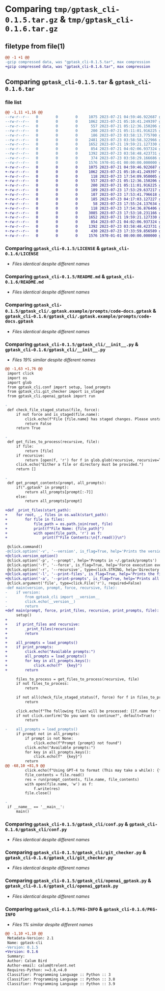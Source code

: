 # Comparing `tmp/gptask_cli-0.1.5.tar.gz` & `tmp/gptask_cli-0.1.6.tar.gz`

## filetype from file(1)

```diff
@@ -1 +1 @@
-gzip compressed data, was "gptask_cli-0.1.5.tar", max compression
+gzip compressed data, was "gptask_cli-0.1.6.tar", max compression
```

## Comparing `gptask_cli-0.1.5.tar` & `gptask_cli-0.1.6.tar`

### file list

```diff
@@ -1,11 +1,16 @@
--rw-r--r--   0        0        0     1075 2023-07-21 04:59:46.922687 gptask_cli-0.1.5/LICENSE
--rw-r--r--   0        0        0     1062 2023-07-21 05:10:41.249397 gptask_cli-0.1.5/README.md
--rw-r--r--   0        0        0      557 2023-07-21 05:12:36.150206 gptask_cli-0.1.5/gptask_cli/.gptask.example/prompts/code-docs.gptask
--rw-r--r--   0        0        0      200 2023-07-21 05:11:01.916225 gptask_cli-0.1.5/gptask_cli/.gptask.example/prompts/code-helper.gptask
--rw-r--r--   0        0        0      186 2023-07-23 03:58:13.775700 gptask_cli-0.1.5/gptask_cli/.gptask.example/prompts/doc-reviewer.gptask
--rw-r--r--   0        0        0     2481 2023-07-23 03:58:58.322966 gptask_cli-0.1.5/gptask_cli/__init__.py
--rw-r--r--   0        0        0     1652 2023-07-21 19:59:21.127330 gptask_cli-0.1.5/gptask_cli/conf.py
--rw-r--r--   0        0        0      854 2023-07-21 04:02:06.937324 gptask_cli-0.1.5/gptask_cli/git_checker.py
--rw-r--r--   0        0        0     1392 2023-07-23 03:58:48.423731 gptask_cli-0.1.5/gptask_cli/openai_gptask.py
--rw-r--r--   0        0        0      374 2023-07-23 03:58:29.166686 gptask_cli-0.1.5/pyproject.toml
--rw-r--r--   0        0        0     1576 1970-01-01 00:00:00.000000 gptask_cli-0.1.5/PKG-INFO
+-rw-r--r--   0        0        0     1075 2023-07-21 04:59:46.922687 gptask_cli-0.1.6/LICENSE
+-rw-r--r--   0        0        0     1062 2023-07-21 05:10:41.249397 gptask_cli-0.1.6/README.md
+-rw-r--r--   0        0        0      118 2023-07-23 17:54:09.950005 gptask_cli-0.1.6/gptask_cli/.gptask.example/prompts/bug-fixer.gptask
+-rw-r--r--   0        0        0      557 2023-07-21 05:12:36.150206 gptask_cli-0.1.6/gptask_cli/.gptask.example/prompts/code-docs.gptask
+-rw-r--r--   0        0        0      200 2023-07-21 05:11:01.916225 gptask_cli-0.1.6/gptask_cli/.gptask.example/prompts/code-helper.gptask
+-rw-r--r--   0        0        0      189 2023-07-23 17:53:29.637217 gptask_cli-0.1.6/gptask_cli/.gptask.example/prompts/code-refactor.gptask
+-rw-r--r--   0        0        0      107 2023-07-23 17:53:41.796618 gptask_cli-0.1.6/gptask_cli/.gptask.example/prompts/code-tester.gptask
+-rw-r--r--   0        0        0      185 2023-07-23 04:17:03.127227 gptask_cli-0.1.6/gptask_cli/.gptask.example/prompts/doc-reviewer.gptask
+-rw-r--r--   0        0        0       58 2023-07-23 17:55:24.137634 gptask_cli-0.1.6/gptask_cli/.gptask.example/prompts/general.gptask
+-rw-r--r--   0        0        0      118 2023-07-23 17:54:36.876406 gptask_cli-0.1.6/gptask_cli/.gptask.example/prompts/security-auditor.gptask
+-rw-r--r--   0        0        0     3085 2023-07-23 17:53:10.231166 gptask_cli-0.1.6/gptask_cli/__init__.py
+-rw-r--r--   0        0        0     1652 2023-07-21 19:59:21.127330 gptask_cli-0.1.6/gptask_cli/conf.py
+-rw-r--r--   0        0        0      854 2023-07-21 04:02:06.937324 gptask_cli-0.1.6/gptask_cli/git_checker.py
+-rw-r--r--   0        0        0     1392 2023-07-23 03:58:48.423731 gptask_cli-0.1.6/gptask_cli/openai_gptask.py
+-rw-r--r--   0        0        0      430 2023-07-23 17:33:59.856589 gptask_cli-0.1.6/pyproject.toml
+-rw-r--r--   0        0        0     1576 1970-01-01 00:00:00.000000 gptask_cli-0.1.6/PKG-INFO
```

### Comparing `gptask_cli-0.1.5/LICENSE` & `gptask_cli-0.1.6/LICENSE`

 * *Files identical despite different names*

### Comparing `gptask_cli-0.1.5/README.md` & `gptask_cli-0.1.6/README.md`

 * *Files identical despite different names*

### Comparing `gptask_cli-0.1.5/gptask_cli/.gptask.example/prompts/code-docs.gptask` & `gptask_cli-0.1.6/gptask_cli/.gptask.example/prompts/code-docs.gptask`

 * *Files identical despite different names*

### Comparing `gptask_cli-0.1.5/gptask_cli/__init__.py` & `gptask_cli-0.1.6/gptask_cli/__init__.py`

 * *Files 19% similar despite different names*

```diff
@@ -1,63 +1,76 @@
 import click
 import os
 import glob
 from gptask_cli.conf import setup, load_prompts
 from gptask_cli.git_checker import is_staged
 from gptask_cli.openai_gptask import run
 
-
 def check_file_staged_status(file, force):
     if not force and is_staged(file.name):
         click.echo(f"File {file.name} has staged changes. Please unstage the file before running gptask.")
         return False
     return True
 
-
 def get_files_to_process(recursive, file):
     if file:
         return [file]
     if recursive:
         return [open(f, 'r') for f in glob.glob(recursive, recursive=True)]
     click.echo("Either a file or directory must be provided.")
     return []
 
-
 def get_prompt_contents(prompt, all_prompts):
     if(".gptask" in prompt):
         return all_prompts[prompt[:-7]]
     else:
         return all_prompts[prompt]
 
+def _print_files(start_path):
+    for root, _, files in os.walk(start_path):
+        for file in files:
+            file_path = os.path.join(root, file)
+            print(f"File Name: {file_path}")
+            with open(file_path, 'r') as f:
+                print(f"File Contents:\n{f.read()}\n")
 
 @click.command()
-@click.option('-v', '--version', is_flag=True, help='Prints the version of gptask')
+@click.version_option()
 @click.option('-p', '--prompt', help='Prompts in ~/.gptask/prompts')
 @click.option('-f', '--force', is_flag=True, help='Force execution even if conditions are not met')
 @click.option('-r', '--recursive', type=click.STRING, help='Directory with files to be processed')
+@click.option('-l', '--print-files', is_flag=True, help='Prints the files to be processed')
+@click.option('-a', '--print-prompts', is_flag=True, help='Prints all available prompts')
 @click.argument('file', type=click.File('r'), required=False)
-def main(version, prompt, force, recursive, file):
-    if version:
-        from gptask_cli import __version__
-        click.echo(__version__)
-        return
+def main(prompt, force, print_files, recursive, print_prompts, file):
     setup()
+    
+    if print_files and recursive:
+        _print_files(recursive)
+        return
+
+    all_prompts = load_prompts()
+    if print_prompts:
+        click.echo("Available prompts:")
+        all_prompts = load_prompts()
+        for key in all_prompts.keys():
+            click.echo(f"  {key}")
+        return
 
     files_to_process = get_files_to_process(recursive, file)
     if not files_to_process:
         return
 
     if not all(check_file_staged_status(f, force) for f in files_to_process):
         return
 
     click.echo(f"The following files will be processed: {[f.name for f in files_to_process]}")
     if not click.confirm("Do you want to continue?", default=True):
         return
 
-    all_prompts = load_prompts()
     if prompt not in all_prompts:
         if prompt is not None:
             click.echo(f"Prompt {prompt} not found")
         click.echo("Available prompts:")
         for key in all_prompts.keys():
             click.echo(f"  {key}")
         return
@@ -68,10 +81,9 @@
         click.echo(f"Using GPT-4 to format (This may take a while): {file.name}")
         file_contents = file.read()
         res = run(prompt_contents, file.name, file_contents)
         with open(file.name, 'w') as f:
             f.write(res)
         file.close()
 
-
 if __name__ == '__main__':
     main()
```

### Comparing `gptask_cli-0.1.5/gptask_cli/conf.py` & `gptask_cli-0.1.6/gptask_cli/conf.py`

 * *Files identical despite different names*

### Comparing `gptask_cli-0.1.5/gptask_cli/git_checker.py` & `gptask_cli-0.1.6/gptask_cli/git_checker.py`

 * *Files identical despite different names*

### Comparing `gptask_cli-0.1.5/gptask_cli/openai_gptask.py` & `gptask_cli-0.1.6/gptask_cli/openai_gptask.py`

 * *Files identical despite different names*

### Comparing `gptask_cli-0.1.5/PKG-INFO` & `gptask_cli-0.1.6/PKG-INFO`

 * *Files 1% similar despite different names*

```diff
@@ -1,10 +1,10 @@
 Metadata-Version: 2.1
 Name: gptask-cli
-Version: 0.1.5
+Version: 0.1.6
 Summary: 
 Author: Calum Bird
 Author-email: calum@trelent.net
 Requires-Python: >=3.8,<4.0
 Classifier: Programming Language :: Python :: 3
 Classifier: Programming Language :: Python :: 3.8
 Classifier: Programming Language :: Python :: 3.9
```

